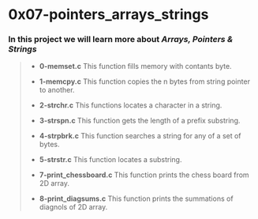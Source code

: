 # 0x07-pointers_arrays_strings

### In this project we will learn more about ***Arrays, Pointers & Strings***

> - **0-memset.c** This function fills memory with contants byte.
>
> - **1-memcpy.c** This function copies the n bytes from string pointer to another.
>
> - **2-strchr.c** This functions locates a character in a string.
>
> - **3-strspn.c** This function  gets the length of a prefix substring.
>
> - **4-strpbrk.c** This function searches a string for any of a set of bytes.
>
> - **5-strstr.c** This function locates a substring.
>
> - **7-print_chessboard.c** This function prints the chess board from 2D array.
>
> - **8-print_diagsums.c** This function prints the summations of diagnols of 2D array.
>
